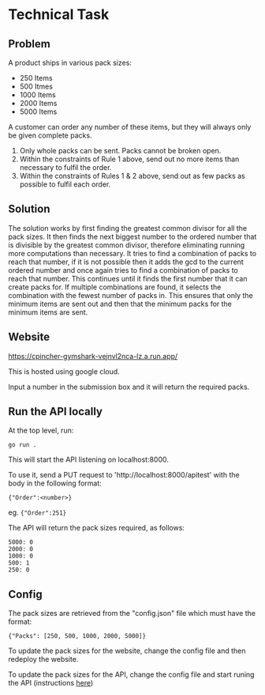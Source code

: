 # Technical Task
## Problem

A product ships in various pack sizes:

- 250 Items
- 500 Itmes
- 1000 Items
- 2000 Items
- 5000 Items

A customer can order any number of these items, but they will always only be given complete packs.

1. Only whole packs can be sent. Packs cannot be broken open.
2. Within the constraints of Rule 1 above, send out no more items than necessary to fulfil the order.
3. Within the constraints of Rules 1 & 2 above, send out as few packs as possible to fulfil each order.

## Solution

The solution works by first finding the greatest common divisor for all the pack sizes. It then finds the next biggest number to the ordered number that is divisible by the greatest common divisor, therefore eliminating running more computations than necessary.
It tries to find a combination of packs to reach that number, if it is not possible then it adds the gcd to the current ordered number and once again tries to find a combination of packs to reach that number. This continues until it finds the first number that it can create packs for. If multiple combinations are found, it selects the combination with the fewest number of packs in. This ensures that only the minimum items are sent out and then that the minimum packs for the minimum items are sent.

## Website

https://cpincher-gymshark-vejnvl2nca-lz.a.run.app/

This is hosted using google cloud.

Input a number in the submission box and it will return the required packs.

## Run the API locally

At the top level, run:

`go run .` 

This will start the API listening on localhost:8000.

To use it, send a PUT request to 'http://localhost:8000/apitest' with the body in the following format:

`{"Order":<number>}`

eg. `{"Order":251}`

The API will return the pack sizes required, as follows:

```
5000: 0
2000: 0
1000: 0
500: 1
250: 0
```

## Config

The pack sizes are retrieved from the "config.json" file which must have the format:

`{"Packs": [250, 500, 1000, 2000, 5000]}`

To update the pack sizes for the website, change the config file and then redeploy the website.

To update the pack sizes for the API, change the config file and start runing the API (instructions [here](#Run-the-API-locally))